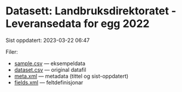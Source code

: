 # Datasett: Landbruksdirektoratet - Leveransedata for egg 2022
 Sist oppdatert: 2023-03-22 06:47

 Filer:
 - [sample.csv](sample.csv) — eksempeldata
 - [dataset.csv](dataset.csv) — original datafil
 - [meta.xml](meta.xml) — metadata (tittel og sist-oppdatert)
 - [fields.xml](fields.xml) — feltdefinisjonar

